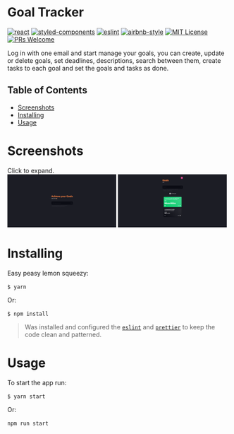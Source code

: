 # Goal Tracker
[![react](https://img.shields.io/badge/reactjs-17.0.2-61dafb?style=flat-square&logo=react)](https://reactjs.org/)
[![styled-components](https://img.shields.io/badge/styled_components-5.3.3-db7b86?style=flat-square&logo=styled-components)](https://styled-components.com/)
[![eslint](https://img.shields.io/badge/eslint-8.6.0-4b32c3?style=flat-square&logo=eslint)](https://eslint.org/)
[![airbnb-style](https://flat.badgen.net/badge/style-guide/airbnb/ff5a5f?icon=airbnb)](https://github.com/airbnb/javascript)
[![MIT License](https://img.shields.io/badge/license-MIT-green?style=flat-square)](https://github.com/DiegoVictor/goal-tracker/blob/master/LICENSE)
[![PRs Welcome](https://img.shields.io/badge/PRs-welcome-brightgreen.svg?style=flat-square)](http://makeapullrequest.com)

Log in with one email and start manage your goals, you can create, update or delete goals, set deadlines, descriptions, search between them, create tasks to each goal and set the goals and tasks as done.

## Table of Contents
* [Screenshots](#screenshots)
* [Installing](#installing)
* [Usage](#usage)

# Screenshots
Click to expand.<br>
<img src="https://raw.githubusercontent.com/DiegoVictor/goal-tracker/master/screenshots/home.png" width="49%"/>
<img src="https://raw.githubusercontent.com/DiegoVictor/goal-tracker/master/screenshots/dashboard.png" width="49%"/>

# Installing
Easy peasy lemon squeezy:
```
$ yarn
```
Or:
```
$ npm install
```
> Was installed and configured the [`eslint`](https://eslint.org/) and [`prettier`](https://prettier.io/) to keep the code clean and patterned.

# Usage
To start the app run:
```
$ yarn start
```
Or:
```
npm run start
```
